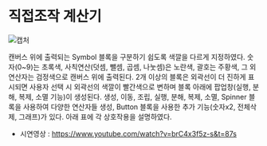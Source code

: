 # 직접조작 계산기

![캡처](https://user-images.githubusercontent.com/39071676/122630603-ec063600-d0ff-11eb-8ab6-e8d65cf1cf32.JPG)

캔버스 위에 출력되는 Symbol 블록을 구분하기 쉽도록 색깔을 다르게 지정하였다. 숫자(0~9)는 초록색, 사칙연산(덧셈, 뺄셈, 곱셈, 나눗셈)은 노란색, 괄호는 주황색, 
그 외 연산자는 검정색으로 캔버스 위에 출력된다. 2개 이상의 블록은 외곽선이 더 진하게 표시되면 사용자 선택 시 외곽선의 색깔이 빨간색으로 변하며 블록 아래에 팝업창(실행, 분해, 복제, 소멸 기능)이 생성된다. 
생성, 이동, 조립, 실행, 분해, 복제, 소멸, Spinner 블록을 사용하여 다양한 연산자들 생성, Button 블록을 사용한 추가 기능(숫자x2, 전체삭제, 그래프)가 있다. 아래 표에 각 상호작용을 설명하였다.

* 시연영상 : https://www.youtube.com/watch?v=brC4x3f5z-s&t=87s
